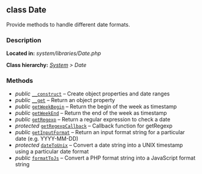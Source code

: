 class Date
----------

Provide methods to handle different date formats.

### Description ###

**Located in:** *system/libraries/Date.php*

**Class hierarchy:** *[System](System.md) > Date*



### Methods ###

- *public* [`__construct`](Date/__construct.md) – Create object properties and date ranges
- *public* [`__get`](Date/__get.md) – Return an object property
- *public* [`getWeekBegin`](Date/getWeekBegin.md) – Return the begin of the week as timestamp
- *public* [`getWeekEnd`](Date/getWeekEnd.md) – Return the end of the week as timestamp
- *public* [`getRegexp`](Date/getRegexp.md) – Return a regular expression to check a date
- *protected* [`getRegexpCallback`](Date/getRegexpCallback.md) – Callback function for getRegexp
- *public* [`getInputFormat`](Date/getInputFormat.md) – Return an input format string for a particular date (e.g. YYYY-MM-DD)
- *protected* [`dateToUnix`](Date/dateToUnix.md) – Convert a date string into a UNIX timestamp using a particular date format
- *public* [`formatToJs`](Date/formatToJs.md) – Convert a PHP format string into a JavaScript format string
